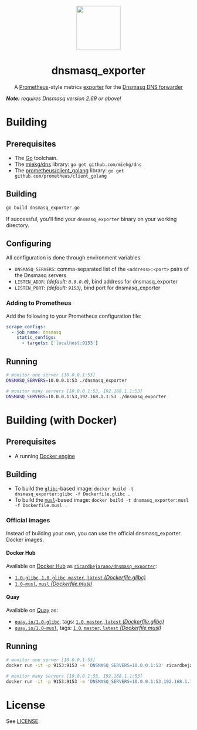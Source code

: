 <p align=center><img src=https://emojipedia-us.s3.dualstack.us-west-1.amazonaws.com/thumbs/160/apple/198/microscope_1f52c.png width=120px></p>
<h1 align=center>dnsmasq_exporter</h1>
<p align=center>A <a href=https://prometheus.io/>Prometheus</a>-style metrics <a href=https://prometheus.io/docs/instrumenting/exporters/>exporter</a> for the <a href=http://www.thekelleys.org.uk/dnsmasq/doc.html>Dnsmasq DNS forwarder</a></p>

***Note:** requires Dnsmasq version 2.69 or above!*


# Building

## Prerequisites

- The [Go](https://golang.org/doc/install) toolchain.
- The [miekg/dns](https://github.com/miekg/dns) library: `go get github.com/miekg/dns`
- The [prometheus/client_golang](https://github.com/prometheus/client_golang) library: `go get github.com/prometheus/client_golang`

## Building

```bash
go build dnsmasq_exporter.go
```

If successful, you'll find your `dnsmasq_exporter` binary on your working directory.

## Configuring

All configuration is done through environment variables:

- `DNSMASQ_SERVERS`: comma-separated list of the `<address>:<port>` pairs of the Dnsmasq servers
- `LISTEN_ADDR`: *(default: `0.0.0.0`)*, bind address for dnsmasq_exporter
- `LISTEN_PORT`: *(default: `9153`)*, bind port for dnsmasq_exporter

### Adding to Prometheus

Add the following to your Prometheus configuration file:

```yaml
scrape_configs:
  - job_name: dnsmasq
    static_configs:
      - targets: ['localhost:9153']
```

## Running

```bash
# monitor one server [10.0.0.1:53]
DNSMASQ_SERVERS=10.0.0.1:53 ./dnsmasq_exporter

# monitor many servers [10.0.0.1:53, 192.168.1.1:53]
DNSMASQ_SERVERS=10.0.0.1:53,192.168.1.1:53 ./dnsmasq_exporter
```


# Building (with Docker)

## Prerequisites

- A running [Docker engine](https://docs.docker.com/engine/)

## Building

- To build the [`glibc`](https://www.gnu.org/software/libc/)-based image: `docker build -t dnsmasq_exporter:glibc -f Dockerfile.glibc .`
- To build the [`musl`](https://www.musl-libc.org/)-based image: `docker build -t dnsmasq_exporter:musl -f Dockerfile.musl .`

### Official images

Instead of building your own, you can use the official dnsmasq_exporter Docker images.

#### Docker Hub

Available on [Docker Hub](https://hub.docker.com) as [`ricardbejarano/dnsmasq_exporter`](https://hub.docker.com/r/ricardbejarano/dnsmasq_exporter):

- [`1.0-glibc`, `1.0`, `glibc`, `master`, `latest` *(Dockerfile.glibc)*](https://github.com/ricardbejarano/dnsmasq_exporter/blob/master/Dockerfile.glibc)
- [`1.0-musl`, `musl` *(Dockerfile.musl)*](https://github.com/ricardbejarano/dnsmasq_exporter/blob/master/Dockerfile.musl)

#### Quay

Available on [Quay](https://quay.io) as:

- [`quay.io/1.0-glibc`](https://quay.io/repository/ricardbejarano/dnsmasq_exporter-glibc), tags: [`1.0`, `master`, `latest` *(Dockerfile.glibc)*](https://github.com/ricardbejarano/dnsmasq_exporter/blob/master/Dockerfile.glibc)
- [`quay.io/1.0-musl`](https://quay.io/repository/ricardbejarano/dnsmasq_exporter-musl), tags: [`1.0`, `master`, `latest` *(Dockerfile.musl)*](https://github.com/ricardbejarano/dnsmasq_exporter/blob/master/Dockerfile.musl)

## Running

```bash
# monitor one server [10.0.0.1:53]
docker run -it -p 9153:9153 -e 'DNSMASQ_SERVERS=10.0.0.1:53' ricardbejarano/dnsmasq_exporter

# monitor many servers [10.0.0.1:53, 192.168.1.1:53]
docker run -it -p 9153:9153 -e 'DNSMASQ_SERVERS=10.0.0.1:53,192.168.1.1:53' ricardbejarano/dnsmasq_exporter
```


# License

See [LICENSE](https://github.com/ricardbejarano/dnsmasq_exporter/blob/master/LICENSE).
